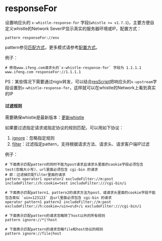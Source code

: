 # responseFor

设置响应头的 `x-whistle-response-for` 字段(`whistle >= v1.7.1`)，主要方便自定义whistle的Network SeverIP显示真实的服务器环境或IP，配置方式：

	pattern responseFor://env

pattern参见[匹配方式](../pattern.html)，更多模式请参考[配置方式](../mode.html)。

例子：

	# 修改www.ifeng.com请求头的`x-whistle-response-for` 字段为 1.1.1.1
	www.ifeng.com responseFor://1.1.1.1


PS：某些情况下需要通过nigix转发，可以结合[resScript](./resScript.html)把响应头的`x-upstream`字段设置到`x-whistle-response-for`，这样就可以在whistle的Network上看到真实的IP

#### 过滤规则
需要确保whistle是最新版本：[更新whistle](../update.html)

如果要过滤指定请求或指定协议的规则匹配，可以用如下协议：

1. [ignore](./ignore.html)：忽略指定规则
2. [filter](./filter.html)：过滤指定pattern，支持根据请求方法、请求头、请求客户端IP过滤

例子：

```
# 下面表示匹配pattern的同时不能为post请求且请求头里面的cookie字段必须包含test(忽略大小写)、url里面必须包含 cgi-bin 的请求
# 即：过滤掉匹配filter里面的请求
pattern operator1 operator2 excludeFilter://m:post includeFilter://h:cookie=test includeFilter:///cgi-bin/i

# 下面表示匹配pattern1、pattern2的请求方法为post、或请求头里面的cookie字段不能包含类似 `uin=123123` 且url里面必须包含 cgi-bin 的请求
operator pattern1 pattern2 includeFilter://m:post excludeFilter://h:cookie=/uin=o\d+/i excludeFilter:///cgi-bin/i

# 下面表示匹配pattern的请求忽略除了host以外的所有规则
pattern ignore://*|!host

# 下面表示匹配pattern的请求忽略file和host协议的规则
pattern ignore://file|host
```
